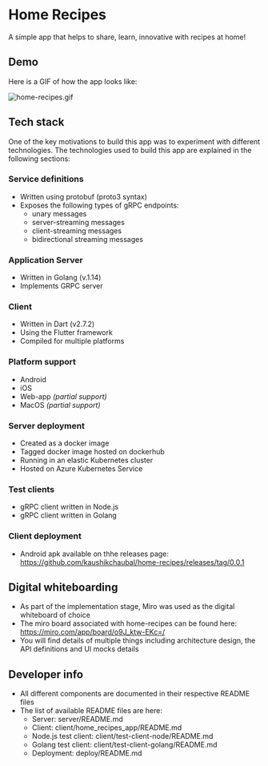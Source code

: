 # Home Recipes
A simple app that helps to share, learn, innovative with recipes at home! 

## Demo
Here is a GIF of how the app looks like:

![home-recipes.gif](home-recipes.gif)

## Tech stack
One of the key motivations to build this app was to experiment with different technologies. The technologies used to build this app are explained in the following sections:

### Service definitions
* Written using protobuf (proto3 syntax)
* Exposes the following types of gRPC endpoints:
    * unary messages
    * server-streaming messages
    * client-streaming messages
    * bidirectional streaming messages

### Application Server
* Written in Golang (v.1.14)
* Implements GRPC server  

### Client
* Written in Dart (v2.7.2)
* Using the Flutter framework
* Compiled for multiple platforms

### Platform support
* Android
* iOS
* Web-app _(partial support)_
* MacOS _(partial support)_

### Server deployment
* Created as a docker image
* Tagged docker image hosted on dockerhub
* Running in an elastic Kubernetes cluster
* Hosted on Azure Kubernetes Service

### Test clients
* gRPC client written in Node.js
* gRPC client written in Golang

### Client deployment
* Android apk available on thhe releases page: https://github.com/kaushikchaubal/home-recipes/releases/tag/0.0.1

## Digital whiteboarding
* As part of the implementation stage, Miro was used as the digital whiteboard of choice
* The miro board associated with home-recipes can be found here: https://miro.com/app/board/o9J_ktw-EKc=/ 
* You will find details of multiple things including architecture design, the API definitions and UI mocks details

## Developer info
* All different components are documented in their respective README files
* The list of available README files are here:
    * Server: server/README.md
    * Client: client/home_recipes_app/README.md
    * Node.js test client: client/test-client-node/README.md
    * Golang test client: client/test-client-golang/README.md
    * Deployment: deploy/README.md

